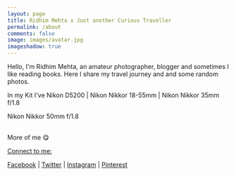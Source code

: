 ```yaml
---
layout: page
title: Ridhim Mehta x Just another Curious Traveller 
permalink: /about
comments: false
image: images/avatar.jpg
imageshadow: true
---
```




Hello, I'm Ridhim Mehta, an amateur photographer, blogger and sometimes I like reading books. Here I share my travel journey and and some random photos.
 
 
In my Kit I've Nikon D5200 | Nikon Nikkor 18-55mm | Nikon Nikkor 35mm f/1.8

Nikon Nikkor 50mm f/1.8


<img src="https://farm5.staticflickr.com/4639/24300014757_38c0db783f_b.jpg" alt="">
	
<img src="https://farm5.staticflickr.com/4685/39131055362_790ec7c6d9_z.jpg" alt="">
	
<img src="https://farm5.staticflickr.com/4734/24300014217_618f8e1ba6_z.jpg" alt="">
	
<figcaption>More of me 😋 </figcaption>


<u>Connect to me:</u>

<p><a href="http://fb.com/rdmmehta13" title="facebook">Facebook</a> | 
<a href="http://twitter.com/rdmmehta" title="twitter">Twitter</a> | 
<a href="http://instagram.com/rdmmehta" title="instagram">Instagram</a> | 
<a href="http://pinterest/rdmmehta" title="pinterest">Pinterest</a></p>


